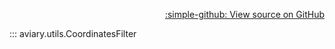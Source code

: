 <div style="text-align: right;" markdown>

[:simple-github: View source on GitHub][GitHub]

  [GitHub]: https://github.com/geospaitial-lab/aviary/blob/main/aviary/utils/coordinates_filter.py

</div>

::: aviary.utils.CoordinatesFilter
